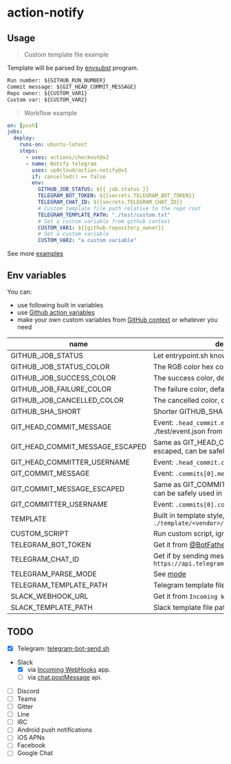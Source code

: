 # action-notify

## Usage

> Custom template file example

Template will be parsed by [envsubst](https://www.gnu.org/software/gettext/manual/html_node/envsubst-Invocation.html) program.

```txt
Run number: ${GITHUB_RUN_NUMBER}
Commit message: ${GIT_HEAD_COMMIT_MESSAGE}
Repo owner: ${CUSTOM_VAR1}
Custom var: ${CUSTOM_VAR2}
```

> Workflow example

```yml
on: [push]
jobs:
  deploy:
    runs-on: ubuntu-latest
    steps:
      - uses: actions/checkout@v2
      - name: Notify telegram
        uses: up9cloud/action-notify@v1
        if: cancelled() == false
        env:
          GITHUB_JOB_STATUS: ${{ job.status }}
          TELEGRAM_BOT_TOKEN: ${{secrets.TELEGRAM_BOT_TOKEN}}
          TELEGRAM_CHAT_ID: ${{secrets.TELEGRAM_CHAT_ID}}
          # Custom template file path relative to the repo root
          TELEGRAM_TEMPLATE_PATH: "./test/custom.txt"
          # Set a custom variable from github context
          CUSTOM_VAR1: ${{github.repository_owner}}
          # Set a custom variable
          CUSTOM_VAR2: "a custom variable"
```

See more [examples](https://github.com/up9cloud/action-notify/blob/master/.github/workflows/main.yml)

## Env variables

You can:

- use following built in variables
- use [Github action variables](https://docs.github.com/en/actions/configuring-and-managing-workflows/using-environment-variables#default-environment-variables)
- make your own custom variables from [GitHub context](https://docs.github.com/en/actions/reference/context-and-expression-syntax-for-github-actions#contexts) or whatever you need

| name                            | description                                                                                     |
| ------------------------------- | ----------------------------------------------------------------------------------------------- |
| GITHUB_JOB_STATUS               | Let entrypoint.sh knows job status.                                                             |
| GITHUB_JOB_STATUS_COLOR         | The RGB color hex code of job status.                                                           |
| GITHUB_JOB_SUCCESS_COLOR        | The success color, default is `#22863a`.                                                        |
| GITHUB_JOB_FAILURE_COLOR        | The failure color, default is `#cb2431`.                                                        |
| GITHUB_JOB_CANCELLED_COLOR      | The cancelled color, default is `#6a737d`.                                                      |
| GITHUB_SHA_SHORT                | Shorter GITHUB_SHA (`cut -c1-8`).                                                               |
| GIT_HEAD_COMMIT_MESSAGE         | Event: `.head_commit.message` (See ./test/event.json from GITHUB_EVENT_PATH)                    |
| GIT_HEAD_COMMIT_MESSAGE_ESCAPED | Same as GIT_HEAD_COMMIT_MESSAGE, but escaped, can be safely used in JSON template               |
| GIT_HEAD_COMMITTER_USERNAME     | Event: `.head_commit.committer.username`.                                                       |
| GIT_COMMIT_MESSAGE              | Event: `.commits[0].message`                                                                    |
| GIT_COMMIT_MESSAGE_ESCAPED      | Same as GIT_COMMIT_MESSAGE, but escaped, can be safely used in JSON template                    |
| GIT_COMMITTER_USERNAME          | Event: `.commits[0].committer.username`                                                         |
| TEMPLATE                        | Built in template style, see `./template/<vendor>/${TEMPLATE}.<ext>`                            |
| CUSTOM_SCRIPT                   | Run custom script, ignore default action.                                                       |
| TELEGRAM_BOT_TOKEN              | Get it from [@BotFather](https://telegram.me/BotFather)                                         |
| TELEGRAM_CHAT_ID                | Get if by sending message to bot, and checking `https://api.telegram.org/bot<token>/getUpdates` |
| TELEGRAM_PARSE_MODE             | See [mode](https://core.telegram.org/bots/api#formatting-options)                               |
| TELEGRAM_TEMPLATE_PATH          | Telegram template file path                                                                     |
| SLACK_WEBHOOK_URL               | Get it from `Incoming WebHooks` app                                                             |
| SLACK_TEMPLATE_PATH             | Slack template file path                                                                        |

## TODO

- [x] Telegram: [telegram-bot-send.sh](https://github.com/up9cloud/telegram-bot-send.sh)
- Slack
  - [x] via [Incoming WebHooks](https://api.slack.com/messaging/webhooks) app.
  - [ ] via [chat.postMessage](https://api.slack.com/methods/chat.postMessage) api.
- [ ] Discord
- [ ] Teams
- [ ] Gitter
- [ ] Line
- [ ] IRC
- [ ] Android push notifications
- [ ] iOS APNs
- [ ] Facebook
- [ ] Google Chat
